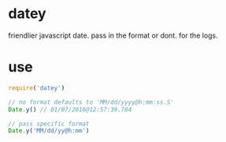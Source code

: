 # datey
friendlier javascript date. pass in the format or dont. for the logs.
#  use
```js
require('datey')

// no format defaults to 'MM/dd/yyyy@h:mm:ss.S'
Date.y() // 01/07/2016@12:57:39.784

// pass specific format
Date.y('MM/dd/yy@h:mm')
```
